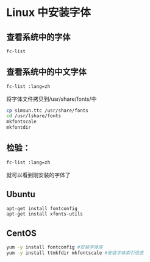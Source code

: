 
# Linux 中安装字体

## 查看系统中的字体

```sh
fc-list
```

## 查看系统中的中文字体

```sh
fc-list :lang=zh
```

将字体文件拷贝到/usr/share/fonts/中

```bash
cp simsun.ttc /usr/share/fonts
cd /usr/lshare/fonts
mkfontscale
mkfontdir
```

## 检验：

```bash
fc-list :lang=zh
```

就可以看到刚安装的字体了

## Ubuntu

```bash
apt-get install fontconfig
apt-get install xfonts-utils
```

## CentOS

```bash
yum -y install fontconfig #安装字体库
yum -y install ttmkfdir mkfontscale #安装字体索引信息
```
